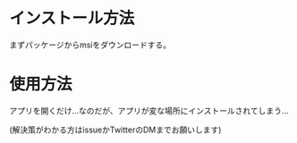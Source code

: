 # インストール方法
まずパッケージからmsiをダウンロードする。
# 使用方法
アプリを開くだけ...なのだが、アプリが変な場所にインストールされてしまう...



(解決策がわかる方はissueかTwitterのDMまでお願いします)
